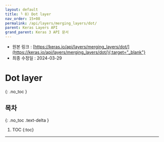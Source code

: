 ```yaml
---
layout: default
title: └ 8) Dot layer
nav_order: 15+08
permalink: /api/layers/merging_layers/dot/
parent: Keras Layers API
grand_parent: Keras 3 API 문서
---
```


* 원본 링크 : [https://keras.io/api/layers/merging_layers/dot/](https://keras.io/api/layers/merging_layers/dot/){:target="_blank"}
* 최종 수정일 : 2024-03-29

# Dot layer
{: .no_toc }

## 목차
{: .no_toc .text-delta }

1. TOC
{:toc}

---
